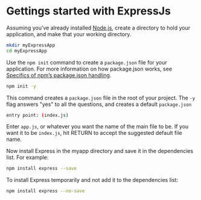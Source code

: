 # Gettings started with ExpressJs

Assuming you’ve already installed [Node.js](http://nodejs.org), create a
directory to hold your application, and make that your working directory.

```bash
mkdir myExpressApp
cd myExpressApp
```

Use the `npm init` command to create a `package.json` file for your application.
For more information on how package.json works, see
[Specifics of npm’s package.json handling](https://docs.npmjs.com/files/package.json).

```bash
npm init -y
```

This command creates a `package.json` file in the root of your project. The
`-y` flag answers "yes" to all the questions, and creates a default `package.json`

```bash
entry point: (index.js)
```
Enter `app.js`, or whatever you want the name of the main file to be. If you want it to be `index.js`, hit RETURN to accept the suggested default file name.


Now install Express in the myapp directory and save it in the dependencies list. For example:

```bash
npm install express --save
```

To install Express temporarily and not add it to the dependencies list:

```bash
npm install express --no-save
```

